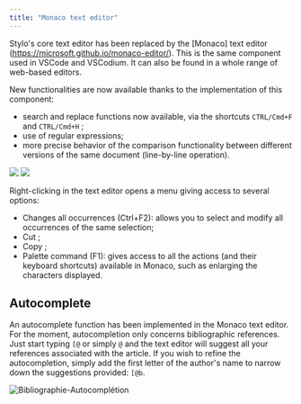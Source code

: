 ```yaml
---
title: "Monaco text editor"
---
```


Stylo's core text editor has been replaced by the [Monaco] text editor (https://microsoft.github.io/monaco-editor/).
This is the same component used in VSCode and VSCodium.
It can also be found in a whole range of web-based editors.

New functionalities are now available thanks to the implementation of this component: 

- search and replace functions now available, via the shortcuts `CTRL/Cmd+F` and `CTRL/Cmd+H` ;
- use of regular expressions;
- more precise behavior of the comparison functionality between different versions of the same document (line-by-line operation).

![](/uploads/images/stylo-v2-regex.png)
![](/uploads/images/stylo-v2-diff.png)

Right-clicking in the text editor opens a menu giving access to several options:

- Changes all occurrences (Ctrl+F2): allows you to select and modify all occurrences of the same selection;
- Cut ;
- Copy ;
- Palette command (F1): gives access to all the actions (and their keyboard shortcuts) available in Monaco, such as enlarging the characters displayed.

## Autocomplete

An autocomplete function has been implemented in the Monaco text editor.
For the moment, autocompletion only concerns bibliographic references.
Just start typing `[@` or simply `@` and the text editor will suggest all your references associated with the article. If you wish to refine the autocompletion, simply add the first letter of the author's name to narrow down the suggestions provided: `[@b`.

![Bibliographie-Autocomplétion](/uploads/images/BibliographieAutocompletion-V2.png)